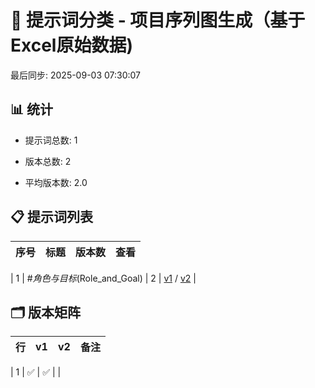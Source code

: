 # 📂 提示词分类 - 项目序列图生成（基于Excel原始数据)

最后同步: 2025-09-03 07:30:07


## 📊 统计

- 提示词总数: 1

- 版本总数: 2  

- 平均版本数: 2.0


## 📋 提示词列表


| 序号 | 标题 | 版本数 | 查看 |
|------|------|--------|------|

| 1 | #_角色与目标_(Role_and_Goal) | 2 | [v1](./(1,1)_#_角色与目标_(Role_and_Goal).md) / [v2](./(1,2)_#_角色与目标_(Role_and_Goal).md) |


## 🗂️ 版本矩阵


| 行 | v1 | v2 | 备注 |
|---|---|---|---|

| 1 | ✅ | ✅ |  |
